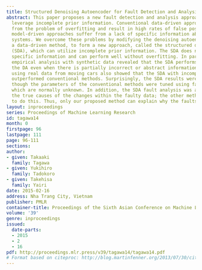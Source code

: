 ```yaml
---
title: Structured Denoising Autoencoder for Fault Detection and Analysis
abstract: This paper proposes a new fault detection and analysis approach which can
  leverage incomplete prior information. Conventional data-driven approaches suffer
  from the problem of overfitting and result in high rates of false positives, and
  model-driven approaches suffer from a lack of specific information about complex
  systems. We overcome these problems by modifying the denoising autoencoder (DA),
  a data-driven method, to form a new approach, called the structured denoising autoencoder
  (SDA), which can utilize incomplete prior information. The SDA does not require
  specific information and can perform well without overfitting. In particular, an
  empirical analysis with synthetic data revealed that the SDA performs better than
  the DA even when there is partially incorrect or abstract information. An evaluation
  using real data from moving cars also showed that the SDA with incomplete knowledge
  outperformed conventional methods. Surprisingly, the SDA results were better even
  though the parameters of the conventional methods were tuned using faulty data,
  which are normally unknown. In addition, the SDA fault analysis was able to extract
  the true causes of the changes within the faulty data; the other methods were unable
  to do this. Thus, only our proposed method can explain why the faults occurred.
layout: inproceedings
series: Proceedings of Machine Learning Research
id: tagawa14
month: 0
firstpage: 96
lastpage: 111
page: 96-111
sections: 
author:
- given: Takaaki
  family: Tagawa
- given: Yukihiro
  family: Tadokoro
- given: Takehisa
  family: Yairi
date: 2015-02-16
address: Nha Trang City, Vietnam
publisher: PMLR
container-title: Proceedings of the Sixth Asian Conference on Machine Learning
volume: '39'
genre: inproceedings
issued:
  date-parts:
  - 2015
  - 2
  - 16
pdf: http://proceedings.mlr.press/v39/tagawa14/tagawa14.pdf
# Format based on citeproc: http://blog.martinfenner.org/2013/07/30/citeproc-yaml-for-bibliographies/
---
```

